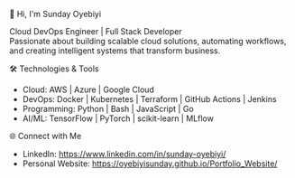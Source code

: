 👋 Hi, I'm Sunday Oyebiyi

Cloud DevOps Engineer | Full Stack Developer  
Passionate about building scalable cloud solutions, automating workflows, and creating intelligent systems that transform business.


🛠️ Technologies & Tools

- Cloud: AWS | Azure | Google Cloud
- DevOps: Docker | Kubernetes | Terraform | GitHub Actions | Jenkins
- Programming: Python | Bash | JavaScript | Go
- AI/ML: TensorFlow | PyTorch | scikit-learn | MLflow


🌐 Connect with Me

- LinkedIn: https://www.linkedin.com/in/sunday-oyebiyi/
- Personal Website: https://oyebiyisunday.github.io/Portfolio_Website/
